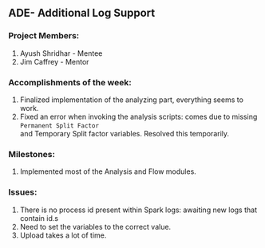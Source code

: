 ## ADE- Additional Log Support

### Project Members:

1. Ayush Shridhar - Mentee
2. Jim Caffrey - Mentor

### Accomplishments of the week:

1. Finalized implementation of the analyzing part, everything seems to work.
2. Fixed an error when invoking the analysis scripts: comes due to missing `Permanent Split Factor`  
        and Temporary Split factor variables. Resolved this temporarily.

### Milestones:

1. Implemented most of the Analysis and Flow modules.

### Issues:

1. There is no process id present within Spark logs: awaiting new logs that contain id.s
2. Need to set the variables to the correct value.
3. Upload takes a lot of time.
